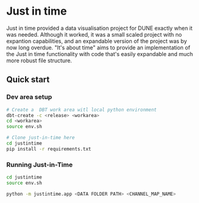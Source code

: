 # Just in time

Just in time provided a data visualisation project for DUNE exactly when it was needed. Although it worked, it was a small scaled project with no expantion capabilities, and an expandable version of the project was by now long overdue. "It's about time" aims to provide an implementation of the Just in time functionality with code that's easily expandable and much more robust file structure.

## Quick start

### Dev area setup
```sh
# Create a  DBT work area witl local python environment
dbt-create -c <release> <workarea>
cd <workarea>
source env.sh

# Clone just-in-time here
cd justintime
pip install -r requirements.txt
```

### Running Just-in-Time
```sh
cd justintime
source env.sh

python -m justintime.app <DATA FOLDER PATH> <CHANNEL_MAP_NAME>
```

